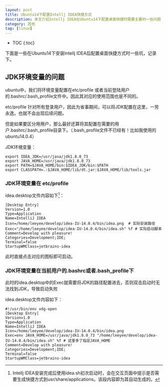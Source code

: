 ```yaml
---
layout: post
title: Ubuntu14下配置Intellj IDEA快捷方式
description: 本文介绍Intellj IDEA在Ubuntu14下配置桌面快捷时需要主要的一些问题
category: 其他
tag: [linux]
---
```


* TOC
{:toc}


下面是一些在Ubuntu14下安装Intellj IDEA后配置桌面快捷方式时一些坑，记录下。

## JDK环境变量的问题

ubuntu中，我们将环境变量配置在etc/profile 或者当前登陆用户的.bashrc/.bash_profile文件中。因此其对应的使用范围也是不同的。

etc/profile 针对所有登录用户，因此为省事期间，可以将JDK配置在这里，一劳永逸，也就不会出现后续问题。

但是如果要区分用用户，那么最好还算将其配置在需要的用户.bashrc/.bash_profile目录下。（.bash_profile文件不已经有！比如我使用的ubuntu14.0.4）

JDK环境变量：

    export IDEA_JDK=/usr/java/jdk1.8.0_73
    export JAVA_HOME=/usr/java/jdk1.8.0_73
    export PATH=$JAVA_HOME/bin:$IDEA_JDK/bin:$PATH
    export CLASSPATH=.:$JAVA_HOME/lib/dt.jar:$JAVA_HOME/lib/tools.jar

### JDK环境变量在 etc/profile

idea.desktop文件内容如下[^comment]：

    [Desktop Entry]
    Version=1.0
    Type=Application
    Name=IntelliJ IDEA
    Icon=/home/leeyee/develop/idea-IU-14.0.4/bin/idea.png  # 实际安装路径
    Exec="/home/leeyee/develop/idea-IU-14.0.4/bin/idea.sh" %f # 实际启动脚本
    Comment=Develop with pleasure!
    Categories=Development;IDE;
    Terminal=false
    StartupWMClass=jetbrains-idea

此时直接点击对应的图标即可启动。

### JDK环境变量在当前用户的.bashrc或者.bash_profile下

此时的idea.desktop中的Exec就需要将JDK的路径配置进去，否则双击启动时无法找到JDK，导致启动失败

idea.desktop文件内容如下：

    #!/usr/bin/env xdg-open
    [Desktop Entry]
    Version=1.0
    Type=Application
    Name=IntelliJ IDEA
    Icon=/home/leeyee/develop/idea-IU-14.0.4/bin/idea.png
    Exec=env JAVA_HOME=/usr/java/jdk1.8.0_73 "/home/leeyee/develop/idea-IU-14.0.4/bin/idea.sh" %f # 这里多了指定JAVA_HOME
    Comment=Develop with pleasure!
    Categories=Development;IDE;
    Terminal=false
    StartupWMClass=jetbrains-idea


[^comment]: Intellj IDEA安装完成后使用idea.sh初次启动时，会在交互页面中提示是否需要生成快捷方式到usr/share/applications。该段内容即为其自动生成的。